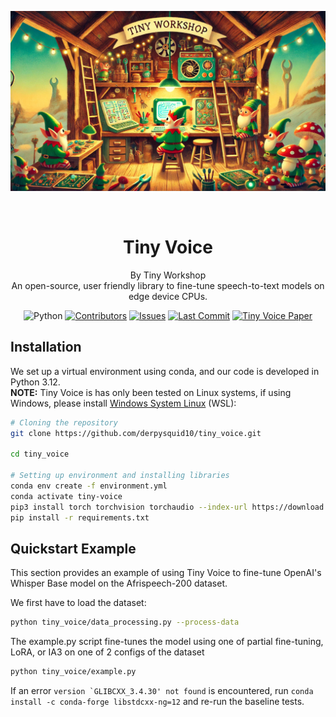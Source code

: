 <p align="center">
   <img src="figures/tiny_voice_banner.jpg" width="800" title="hover text">

</p>
<br />

<div align="center">

# Tiny Voice 
By Tiny Workshop<br/>
An open-source, user friendly library to fine-tune speech-to-text models on edge device CPUs. <br/>


![Python](https://img.shields.io/badge/python-3.12-blue?style=flat&logo=Python&logoColor=white)
[![Contributors](https://img.shields.io/github/contributors/derpysquid10/tiny_voice?style=flat&logo=github&logoColor=white)](https://github.com/derpysquid10/tiny_voice/graphs/contributors)
[![Issues](https://img.shields.io/github/issues/derpysquid10/tiny_voice?style=flat&logo=target&logoColor=white)](https://github.com/derpysquid10/tiny_voice/issues)
[![Last Commit](https://img.shields.io/github/last-commit/derpysquid10/tiny_voice?style=flat&logo=git&logoColor=white)](https://github.com/derpysquid10/tiny_voice/commits)
[![Tiny Voice Paper](https://img.shields.io/badge/Tiny%20Voice-Paper-red?style=flat&logo=carrd&logoColor=white)](https://github.com/derpysquid10/tiny_voice/blob/main/Tiny_Voice.pdf)






</div>


## Installation
We set up a virtual environment using conda, and our code is developed in Python 3.12.<br/>
**NOTE:** Tiny Voice is has only been tested on Linux systems, if using Windows, please install [Windows System Linux](https://learn.microsoft.com/en-us/windows/wsl/setup/environment#set-up-your-linux-username-and-password) (WSL):

```bash
# Cloning the repository
git clone https://github.com/derpysquid10/tiny_voice.git

cd tiny_voice

# Setting up environment and installing libraries
conda env create -f environment.yml
conda activate tiny-voice
pip3 install torch torchvision torchaudio --index-url https://download.pytorch.org/whl/cpu  # We want the CPU version of pytorch
pip install -r requirements.txt
```

## Quickstart Example

This section provides an example of using Tiny Voice to fine-tune OpenAI's Whisper Base model on the Afrispeech-200 dataset.

We first have to load the dataset:
```bash
python tiny_voice/data_processing.py --process-data
```

The example.py script fine-tunes the model using one of partial fine-tuning, LoRA, or IA3 on one of 2 configs of the dataset
```bash
python tiny_voice/example.py
```

If an error ```version `GLIBCXX_3.4.30' not found``` is encountered, run ```conda install -c conda-forge libstdcxx-ng=12``` and re-run the baseline tests.





